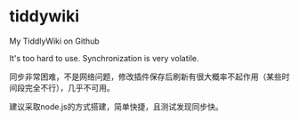 # tiddywiki

My TiddlyWiki on Github

It's too hard to use. Synchronization is very volatile.

同步非常困难，不是网络问题，修改插件保存后刷新有很大概率不起作用（某些时间段完全不行），几乎不可用。

建议采取node.js的方式搭建，简单快捷，且测试发现同步快。

